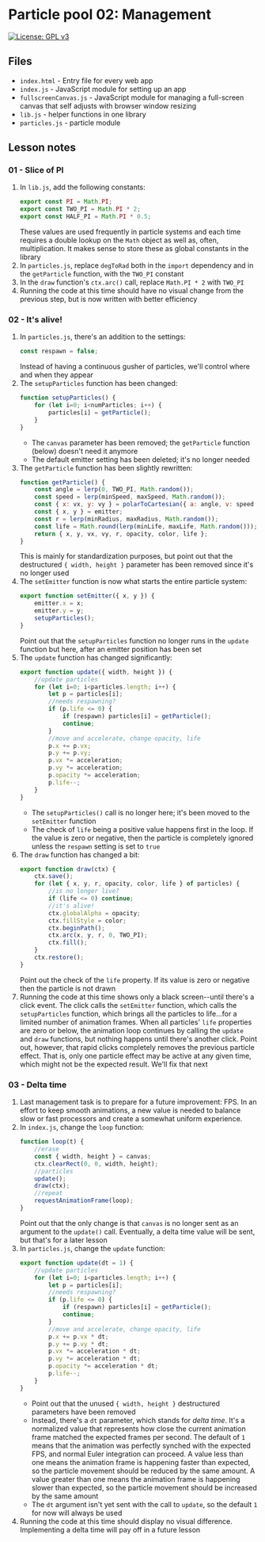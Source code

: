 # Particle pool 02: Management

[![License: GPL v3](https://img.shields.io/badge/License-GPLv3-blue.svg)](https://www.gnu.org/licenses/gpl-3.0)

## Files

* <code>index.html</code> - Entry file for every web app
* <code>index.js</code> - JavaScript module for setting up an app
* <code>fullscreenCanvas.js</code> - JavaScript module for managing a full-screen canvas that self adjusts with browser window resizing
* <code>lib.js</code> - helper functions in one library
* <code>particles.js</code> - particle module

## Lesson notes

### 01 - Slice of PI

1. In <code>lib.js</code>, add the following constants:
    ```js
    export const PI = Math.PI;
    export const TWO_PI = Math.PI * 2;
    export const HALF_PI = Math.PI * 0.5;
    ```
    These values are used frequently in particle systems and each time requires a double lookup on the <code>Math</code> object as well as, often, multiplication. It makes sense to store these as global constants in the library
2. In <code>particles.js</code>, replace <code>degToRad</code> both in the <code>import</code> dependency and in the <code>getParticle</code> function, with the <code>TWO_PI</code> constant
3. In the <code>draw</code> function's <code>ctx.arc()</code> call, replace <code>Math.PI * 2</code> with <code>TWO_PI</code>
4. Running the code at this time should have no visual change from the previous step, but is now written with better efficiency

### 02 - It's alive!

1. In <code>particles.js</code>, there's an addition to the settings:
    ```js
    const respawn = false;
    ```
    Instead of having a continuous gusher of particles, we'll control where and when they appear
2. The <code>setupParticles</code> function has been changed:
    ```js
    function setupParticles() {
        for (let i=0; i<numParticles; i++) {
            particles[i] = getParticle();
        }
    }
    ```
    * The <code>canvas</code> parameter has been removed; the <code>getParticle</code> function (below) doesn't need it anymore
    * The default emitter setting has been deleted; it's no longer needed
3. The <code>getParticle</code> function has been slightly rewritten:
    ```js
    function getParticle() {
        const angle = lerp(0, TWO_PI, Math.random());
        const speed = lerp(minSpeed, maxSpeed, Math.random());
        const { x: vx, y: vy } = polarToCartesian({ a: angle, v: speed });
        const { x, y } = emitter;
        const r = lerp(minRadius, maxRadius, Math.random());
        const life = Math.round(lerp(minLife, maxLife, Math.random()));
        return { x, y, vx, vy, r, opacity, color, life };
    }
    ```
    This is mainly for standardization purposes, but point out that the destructured <code>{ width, height }</code> parameter has been removed since it's no longer used
4. The <code>setEmitter</code> function is now what starts the entire particle system:
    ```js
    export function setEmitter({ x, y }) {
        emitter.x = x;
        emitter.y = y;
        setupParticles();
    }
    ```
    Point out that the <code>setupParticles</code> function no longer runs in the <code>update</code> function but here, after an emitter position has been set
5. The <code>update</code> function has changed significantly:
    ```js
    export function update({ width, height }) {
        //update particles
        for (let i=0; i<particles.length; i++) {
            let p = particles[i];
            //needs respawning?
            if (p.life <= 0) {
                if (respawn) particles[i] = getParticle();
                continue;
            }
            //move and accelerate, change opacity, life
            p.x += p.vx;
            p.y += p.vy;
            p.vx *= acceleration;
            p.vy *= acceleration;
            p.opacity *= acceleration;
            p.life--;
        }
    }
    ```
    * The <code>setupParticles()</code> call is no longer here; it's been moved to the <code>setEmitter</code> function
    * The check of <code>life</code> being a positive value happens first in the loop. If the value is zero or negative, then the particle is completely ignored unless the <code>respawn</code> setting is set to <code>true</code>
6. The <code>draw</code> function has changed a bit:
    ```js
    export function draw(ctx) {
        ctx.save();
        for (let { x, y, r, opacity, color, life } of particles) {
            //is no longer live?
            if (life <= 0) continue;
            //it's alive!
            ctx.globalAlpha = opacity;
            ctx.fillStyle = color;
            ctx.beginPath();
            ctx.arc(x, y, r, 0, TWO_PI);
            ctx.fill();
        }
        ctx.restore();
    }
    ```
    Point out the check of the <code>life</code> property. If its value is zero or negative then the particle is not drawn
7. Running the code at this time shows only a black screen--until there's a click event. The click calls the <code>setEmitter</code> function, which calls the <code>setupParticles</code> function, which brings all the particles to life...for a limited number of animation frames. When all particles' <code>life</code> properties are zero or below, the animation loop continues by calling the <code>update</code> and <code>draw</code> functions, but nothing happens until there's another click. Point out, however, that rapid clicks completely removes the previous particle effect. That is, only one particle effect may be active at any given time, which might not be the expected result. We'll fix that next

### 03 - Delta time

1. Last management task is to prepare for a future improvement: FPS. In an effort to keep smooth animations, a new value is needed to balance slow or fast processors and create a somewhat uniform experience.
2. In <code>index.js</code>, change the <code>loop</code> function:
    ```js
    function loop(t) {
        //erase
        const { width, height } = canvas;
        ctx.clearRect(0, 0, width, height);
        //particles
        update();
        draw(ctx);
        //repeat
        requestAnimationFrame(loop);
    }
    ```
    Point out that the only change is that <code>canvas</code> is no longer sent as an argument to the <code>update()</code> call. Eventually, a delta time value will be sent, but that's for a later lesson
3. In <code>particles.js</code>, change the <code>update</code> function:
    ```js
    export function update(dt = 1) {
        //update particles
        for (let i=0; i<particles.length; i++) {
            let p = particles[i];
            //needs respawning?
            if (p.life <= 0) {
                if (respawn) particles[i] = getParticle();
                continue;
            }
            //move and accelerate, change opacity, life
            p.x += p.vx * dt;
            p.y += p.vy * dt;
            p.vx *= acceleration * dt;
            p.vy *= acceleration * dt;
            p.opacity *= acceleration * dt;
            p.life--;
        }
    }
    ```
    * Point out that the unused <code>{ width, height }</code> destructured parameters have been removed
    * Instead, there's a <code>dt</code> parameter, which stands for _delta time_. It's a normalized value that represents how close the current animation frame matched the expected frames per second. The default of <code>1</code> means that the animation was perfectly synched with the expected FPS, and normal Euler integration can proceed. A value less than one means the animation frame is happening faster than expected, so the particle movement should be reduced by the same amount. A value greater than one means the animation frame is happening slower than expected, so the particle movement should be increased by the same amount
    * The <code>dt</code> argument isn't yet sent with the call to <code>update</code>, so the default <code>1</code> for now will always be used
4. Running the code at this time should display no visual difference. Implementing a delta time will pay off in a future lesson